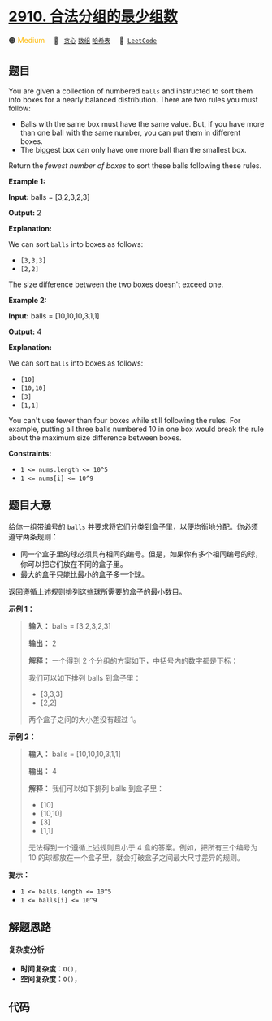 # [2910. 合法分组的最少组数](https://leetcode.com/problems/minimum-number-of-groups-to-create-a-valid-assignment)

🟠 <font color=#ffb800>Medium</font>&emsp; 🔖&ensp; [`贪心`](/leetcode/outline/tag/greedy.md) [`数组`](/leetcode/outline/tag/array.md) [`哈希表`](/leetcode/outline/tag/hash-table.md)&emsp; 🔗&ensp;[`LeetCode`](https://leetcode.com/problems/minimum-number-of-groups-to-create-a-valid-assignment)

## 题目

You are given a collection of numbered `balls` and instructed to sort them
into boxes for a nearly balanced distribution. There are two rules you must
follow:

  * Balls with the same box must have the same value. But, if you have more than one ball with the same number, you can put them in different boxes.
  * The biggest box can only have one more ball than the smallest box.

​Return the _fewest number of boxes_ to sort these balls following these
rules.



**Example 1:**

**Input:** balls = [3,2,3,2,3]

**Output:** 2

**Explanation:**

We can sort `balls` into boxes as follows:

  * `[3,3,3]`
  * `[2,2]`

The size difference between the two boxes doesn't exceed one.

**Example 2:**

**Input:** balls = [10,10,10,3,1,1]

**Output:** 4

**Explanation:**

We can sort `balls` into boxes as follows:

  * `[10]`
  * `[10,10]`
  * `[3]`
  * `[1,1]`

You can't use fewer than four boxes while still following the rules. For
example, putting all three balls numbered 10 in one box would break the rule
about the maximum size difference between boxes.



**Constraints:**

  * `1 <= nums.length <= 10^5`
  * `1 <= nums[i] <= 10^9`


## 题目大意

给你一组带编号的 `balls` 并要求将它们分类到盒子里，以便均衡地分配。你必须遵守两条规则：

  * 同一个盒子里的球必须具有相同的编号。但是，如果你有多个相同编号的球，你可以把它们放在不同的盒子里。
  * 最大的盒子只能比最小的盒子多一个球。

返回遵循上述规则排列这些球所需要的盒子的最小数目。



**示例 1：**

> 
> 
> 
> 
> 
> **输入：** balls = [3,2,3,2,3]
> 
> **输出：** 2
> 
> **解释：** 一个得到 2 个分组的方案如下，中括号内的数字都是下标：
> 
> 我们可以如下排列 balls 到盒子里：
> - [3,3,3]
> - [2,2]
> 
> 两个盒子之间的大小差没有超过 1。

**示例 2：**

> 
> 
> 
> 
> 
> **输入：** balls = [10,10,10,3,1,1]
> 
> **输出：** 4
> 
> **解释：** 我们可以如下排列 balls 到盒子里：
> - [10]
> - [10,10]
> - [3]
> - [1,1]
> 
> 无法得到一个遵循上述规则且小于 4 盒的答案。例如，把所有三个编号为 10 的球都放在一个盒子里，就会打破盒子之间最大尺寸差异的规则。
> 
> 



**提示：**

  * `1 <= balls.length <= 10^5`
  * `1 <= balls[i] <= 10^9`


## 解题思路

#### 复杂度分析

- **时间复杂度**：`O()`，
- **空间复杂度**：`O()`，

## 代码

```javascript

```